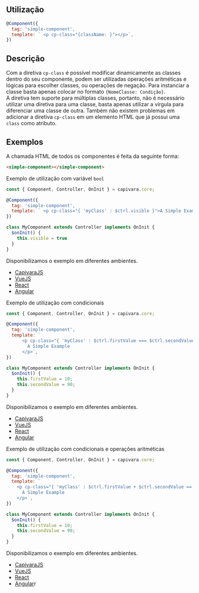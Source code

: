 ## Utilização

```js
@Component({
  tag: 'simple-component',
  template: ` <p cp-class="{className: }"></p>`,
})
```

## Descrição

Com a diretiva `cp-class` é possível modificar dinamicamente as classes dentro do seu componente, podem ser utilizadas operações aritméticas e lógicas para escolher classes, ou operações de negação. Para instanciar a classe basta apenas colocar no formato `{NomeClasse: Condição}`.<br>
A diretiva tem suporte para múltiplas classes, portanto, não é necessário utilizar uma diretiva para uma classe, basta apenas utilizar a vírgula para diferenciar uma classe de outra. Também não existem problemas em adicionar a diretiva `cp-class` em um elemento HTML que já possui uma `class` como atributo.

## Exemplos

A chamada HTML de todos os componentes é feita da seguinte forma:

```HTML
<simple-component></simple-component>
```

Exemplo de utilização com variável `bool`

```js
const { Component, Controller, OnInit } = capivara.core;

@Component({
  tag: 'simple-component',
  template: ` <p cp-class="{ 'myClass' : $ctrl.visible }">A Simple Example</p>`,
})

class MyComponent extends Controller implements OnInit {
  $onInit() {
  	this.visible = true
  }
}
```

Disponibilizamos o exemplo em diferentes ambientes.
* [CapivaraJS](https://jsfiddle.net/jcanabarro/zf8gqh0d/429/)
* [VueJS](http://jsfiddle.net/jcanabarro/ygznj9mt/31/)
* [React](http://jsfiddle.net/jcanabarro/td4v7qqd/325/)
* [Angular](https://jsfiddle.net/t0b8xxfj/110/)

Exemplo de utilização com condicionais

```js
const { Component, Controller, OnInit } = capivara.core;

@Component({
  tag: 'simple-component',
  template: `
      <p cp-class="{ 'myClass' : $ctrl.firstValue === $ctrl.secondValue }">
        A Simple Example
      </p>`,
})

class MyComponent extends Controller implements OnInit {
  $onInit() {
    this.firstValue = 10;
    this.secondValue = 90;
  }
}
```
Disponibilizamos o exemplo em diferentes ambientes.
* [CapivaraJS](https://jsfiddle.net/jcanabarro/zf8gqh0d/342/)
* [VueJS](http://jsfiddle.net/jcanabarro/ygznj9mt/98/)
* [React](http://jsfiddle.net/jcanabarro/td4v7qqd/330/)
* [Angular](https://jsfiddle.net/t0b8xxfj/113/)

Exemplo de utilização com condicionais e operações aritméticas

```js
const { Component, Controller, OnInit } = capivara.core;

@Component({
  tag: 'simple-component',
  template: `
    <p cp-class="{ 'myClass' : $ctrl.firstValue + $ctrl.secondValue == 100 }">
      A Simple Example
    </p>`,
})

class MyComponent extends Controller implements OnInit {
  $onInit() {
    this.firstValue = 10;
    this.secondValue = 90;
  }
}
```
Disponibilizamos o exemplo em diferentes ambientes.
* [CapivaraJS](https://jsfiddle.net/jcanabarro/zf8gqh0d/343/)
* [VueJS](http://jsfiddle.net/jcanabarro/ygznj9mt/36/)
* [React](http://jsfiddle.net/jcanabarro/td4v7qqd/331/)
* [Angular](https://jsfiddle.net/t0b8xxfj/114/)r
